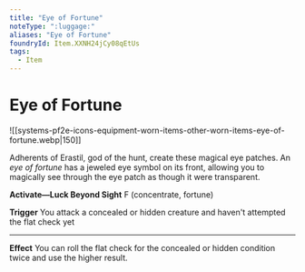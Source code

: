 ```yaml
---
title: "Eye of Fortune"
noteType: ":luggage:"
aliases: "Eye of Fortune"
foundryId: Item.XXNH24jCy08qEtUs
tags:
  - Item
---
```


# Eye of Fortune
![[systems-pf2e-icons-equipment-worn-items-other-worn-items-eye-of-fortune.webp|150]]

Adherents of Erastil, god of the hunt, create these magical eye patches. An _eye of fortune_ has a jeweled eye symbol on its front, allowing you to magically see through the eye patch as though it were transparent.

**Activate—Luck Beyond Sight** F (concentrate, fortune)

**Trigger** You attack a concealed or hidden creature and haven't attempted the flat check yet

* * *

**Effect** You can roll the flat check for the concealed or hidden condition twice and use the higher result.
